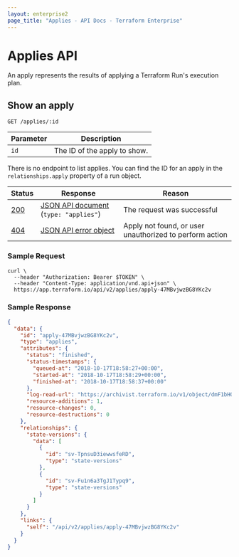 ```yaml
---
layout: enterprise2
page_title: "Applies - API Docs - Terraform Enterprise"
---
```


[200]: https://developer.mozilla.org/en-US/docs/Web/HTTP/Status/200
[201]: https://developer.mozilla.org/en-US/docs/Web/HTTP/Status/201
[202]: https://developer.mozilla.org/en-US/docs/Web/HTTP/Status/202
[204]: https://developer.mozilla.org/en-US/docs/Web/HTTP/Status/204
[400]: https://developer.mozilla.org/en-US/docs/Web/HTTP/Status/400
[401]: https://developer.mozilla.org/en-US/docs/Web/HTTP/Status/401
[403]: https://developer.mozilla.org/en-US/docs/Web/HTTP/Status/403
[404]: https://developer.mozilla.org/en-US/docs/Web/HTTP/Status/404
[409]: https://developer.mozilla.org/en-US/docs/Web/HTTP/Status/409
[412]: https://developer.mozilla.org/en-US/docs/Web/HTTP/Status/412
[422]: https://developer.mozilla.org/en-US/docs/Web/HTTP/Status/422
[429]: https://developer.mozilla.org/en-US/docs/Web/HTTP/Status/429
[500]: https://developer.mozilla.org/en-US/docs/Web/HTTP/Status/500
[504]: https://developer.mozilla.org/en-US/docs/Web/HTTP/Status/504
[JSON API document]: /docs/enterprise/api/index.html#json-api-documents
[JSON API error object]: http://jsonapi.org/format/#error-objects

# Applies API

An apply represents the results of applying a Terraform Run's execution plan.

## Show an apply

`GET /applies/:id`

Parameter | Description
----------|------------
`id`      | The ID of the apply to show.

There is no endpoint to list applies. You can find the ID for an apply in the
`relationships.apply` property of a run object.

Status  | Response                                  | Reason
--------|-------------------------------------------|-------
[200][] | [JSON API document][] (`type: "applies"`) | The request was successful
[404][] | [JSON API error object][]                 | Apply not found, or user unauthorized to perform action

### Sample Request

```shell
curl \
  --header "Authorization: Bearer $TOKEN" \
  --header "Content-Type: application/vnd.api+json" \
  https://app.terraform.io/api/v2/applies/apply-47MBvjwzBG8YKc2v
```

### Sample Response

```json
{
  "data": {
    "id": "apply-47MBvjwzBG8YKc2v",
    "type": "applies",
    "attributes": {
      "status": "finished",
      "status-timestamps": {
        "queued-at": "2018-10-17T18:58:27+00:00",
        "started-at": "2018-10-17T18:58:29+00:00",
        "finished-at": "2018-10-17T18:58:37+00:00"
      },
      "log-read-url": "https://archivist.terraform.io/v1/object/dmF1bHQ6djE6OFA1eEdlSFVHRSs4YUcwaW83a1dRRDA0U2E3T3FiWk1HM2NyQlNtcS9JS1hHN3dmTXJmaFhEYTlHdTF1ZlgxZ2wzVC9kVTlNcjRPOEJkK050VFI3U3dvS2ZuaUhFSGpVenJVUFYzSFVZQ1VZYno3T3UyYjdDRVRPRE5pbWJDVTIrNllQTENyTndYd1Y0ak1DL1dPVlN1VlNxKzYzbWlIcnJPa2dRRkJZZGtFeTNiaU84YlZ4QWs2QzlLY3VJb3lmWlIrajF4a1hYZTlsWnFYemRkL2pNOG9Zc0ZDakdVMCtURUE3dDNMODRsRnY4cWl1dUN5dUVuUzdnZzFwL3BNeHlwbXNXZWRrUDhXdzhGNnF4c3dqaXlZS29oL3FKakI5dm9uYU5ZKzAybnloREdnQ3J2Rk5WMlBJemZQTg",
      "resource-additions": 1,
      "resource-changes": 0,
      "resource-destructions": 0
    },
    "relationships": {
      "state-versions": {
        "data": [
          {
            "id": "sv-TpnsuD3iewwsfeRD",
            "type": "state-versions"
          },
          {
            "id": "sv-Fu1n6a3TgJ1Typq9",
            "type": "state-versions"
          }
        ]
      }
    },
    "links": {
      "self": "/api/v2/applies/apply-47MBvjwzBG8YKc2v"
    }
  }
}
```

